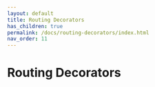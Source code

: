 ```yaml
---
layout: default
title: Routing Decorators
has_children: true
permalink: /docs/routing-decorators/index.html
nav_order: 11
---
```


# Routing Decorators

